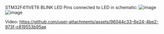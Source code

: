 STM32F411VET6 BLINK LED 
Pins connected to LED in schematic:
![image](https://github.com/user-attachments/assets/ad9bcbcf-9e25-49b1-b96e-f83648a08159)
![image](https://github.com/user-attachments/assets/78267de1-37ce-4b03-b121-df7a034cf51c)

Video:
https://github.com/user-attachments/assets/96044c33-6e24-4be2-973f-c819553b95ae

